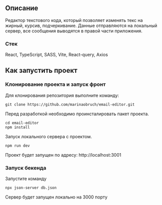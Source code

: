 ## Описание

Редактор текстового кода, который позволяет изменять текс на жирный, курсив, подчеркивание.
Данные отправляются на локальный сервер, все сообщения выводятся в правой части приложения.

### Стек

React, TypeScript, SASS, Vite, React-query, Axios

## Как запустить проект

### Клонирование проекта и запуск фронт

Для клонирования репозитория выполните команду:

```
git clone https://github.com/marinaobruch/email-editor.git
```

Перед разработкой необходимо проинсталировать пакет проекта.

```
cd email-editor
npm install
```

Запуск локального сервера с проектом.

```
npm run dev
```

Проект будет запущен по адресу: http://localhost:3001

### Запуск бекенда

Запустите команду

```
npx json-server db.json
```

Сервер будет запущен локально на 3000 порту
